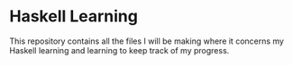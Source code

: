 # Haskell Learning

This repository contains all the files I will be making where it concerns my Haskell learning and learning to keep track of my progress.
